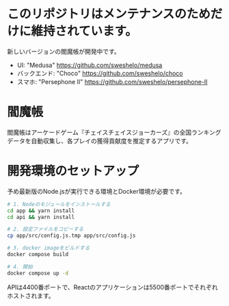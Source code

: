 # このリポジトリはメンテナンスのためだけに維持されています。
新しいバージョンの閻魔帳が開発中です。
- UI: "Medusa" https://github.com/sweshelo/medusa
- バックエンド: "Choco" https://github.com/sweshelo/choco
- スマホ: "Persephone II" https://github.com/sweshelo/persephone-II

# 閻魔帳
閻魔帳はアーケードゲーム『チェイスチェイスジョーカーズ』の全国ランキングデータを自動収集し、各プレイの獲得貢献度を推定するアプリです。

# 開発環境のセットアップ
予め最新版のNode.jsが実行できる環境とDocker環境が必要です。

```bash
# 1. Nodeのモジュールをインストールする
cd app && yarn install
cd api && yarn install

# 2. 設定ファイルをコピーする
cp app/src/config.js.tmp app/src/config.js

# 3. docker imageをビルドする
docker compose build

# 4. 開始
docker compose up -d
```

APIは4400番ポートで、Reactのアプリケーションは5500番ポートでそれぞれホストされます。
